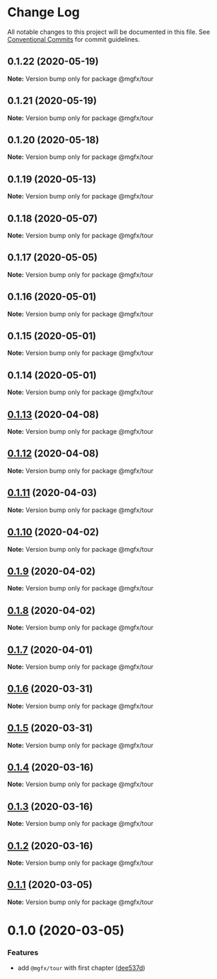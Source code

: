 # Change Log

All notable changes to this project will be documented in this file.
See [Conventional Commits](https://conventionalcommits.org) for commit guidelines.

## 0.1.22 (2020-05-19)

**Note:** Version bump only for package @mgfx/tour





## 0.1.21 (2020-05-19)

**Note:** Version bump only for package @mgfx/tour





## 0.1.20 (2020-05-18)

**Note:** Version bump only for package @mgfx/tour





## 0.1.19 (2020-05-13)

**Note:** Version bump only for package @mgfx/tour





## 0.1.18 (2020-05-07)

**Note:** Version bump only for package @mgfx/tour





## 0.1.17 (2020-05-05)

**Note:** Version bump only for package @mgfx/tour





## 0.1.16 (2020-05-01)

**Note:** Version bump only for package @mgfx/tour





## 0.1.15 (2020-05-01)

**Note:** Version bump only for package @mgfx/tour





## 0.1.14 (2020-05-01)

**Note:** Version bump only for package @mgfx/tour





## [0.1.13](https://github.com/ai-labs-team/mgFx/compare/@mgfx/tour@0.1.12...@mgfx/tour@0.1.13) (2020-04-08)

**Note:** Version bump only for package @mgfx/tour





## [0.1.12](https://github.com/ai-labs-team/mgFx/compare/@mgfx/tour@0.1.11...@mgfx/tour@0.1.12) (2020-04-08)

**Note:** Version bump only for package @mgfx/tour





## [0.1.11](https://github.com/ai-labs-team/mgFx/compare/@mgfx/tour@0.1.10...@mgfx/tour@0.1.11) (2020-04-03)

**Note:** Version bump only for package @mgfx/tour





## [0.1.10](https://github.com/ai-labs-team/mgFx/compare/@mgfx/tour@0.1.9...@mgfx/tour@0.1.10) (2020-04-02)

**Note:** Version bump only for package @mgfx/tour





## [0.1.9](https://github.com/ai-labs-team/mgFx/compare/@mgfx/tour@0.1.8...@mgfx/tour@0.1.9) (2020-04-02)

**Note:** Version bump only for package @mgfx/tour





## [0.1.8](https://github.com/ai-labs-team/mgFx/compare/@mgfx/tour@0.1.7...@mgfx/tour@0.1.8) (2020-04-02)

**Note:** Version bump only for package @mgfx/tour





## [0.1.7](https://github.com/ai-labs-team/mgFx/compare/@mgfx/tour@0.1.6...@mgfx/tour@0.1.7) (2020-04-01)

**Note:** Version bump only for package @mgfx/tour





## [0.1.6](https://github.com/ai-labs-team/mgFx/compare/@mgfx/tour@0.1.5...@mgfx/tour@0.1.6) (2020-03-31)

**Note:** Version bump only for package @mgfx/tour





## [0.1.5](https://github.com/ai-labs-team/mgFx/compare/@mgfx/tour@0.1.4...@mgfx/tour@0.1.5) (2020-03-31)

**Note:** Version bump only for package @mgfx/tour





## [0.1.4](https://github.com/ai-labs-team/mgFx/compare/@mgfx/tour@0.1.3...@mgfx/tour@0.1.4) (2020-03-16)

**Note:** Version bump only for package @mgfx/tour





## [0.1.3](https://github.com/ai-labs-team/mgFx/compare/@mgfx/tour@0.1.2...@mgfx/tour@0.1.3) (2020-03-16)

**Note:** Version bump only for package @mgfx/tour





## [0.1.2](https://github.com/ai-labs-team/mgFx/compare/@mgfx/tour@0.1.1...@mgfx/tour@0.1.2) (2020-03-16)

**Note:** Version bump only for package @mgfx/tour





## [0.1.1](https://github.com/ai-labs-team/mgFx/compare/@mgfx/tour@0.1.0...@mgfx/tour@0.1.1) (2020-03-05)

**Note:** Version bump only for package @mgfx/tour





# 0.1.0 (2020-03-05)


### Features

* add `@mgfx/tour` with first chapter ([dee537d](https://github.com/ai-labs-team/mgFx/commit/dee537d))
